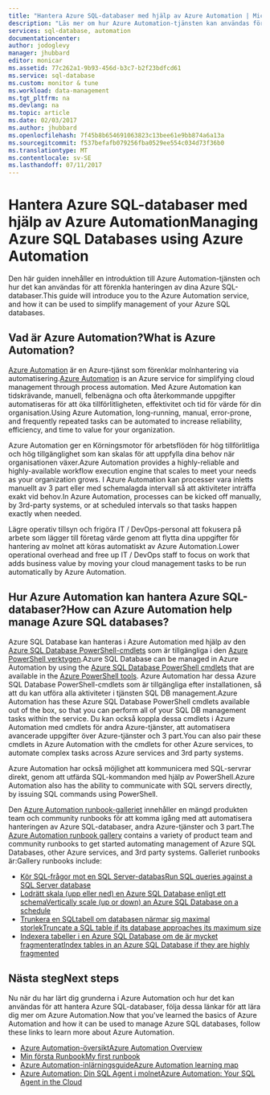 ```yaml
---
title: "Hantera Azure SQL-databaser med hjälp av Azure Automation | Microsoft Docs"
description: "Läs mer om hur Azure Automation-tjänsten kan användas för att hantera Azure SQL-databaser i större skala."
services: sql-database, automation
documentationcenter: 
author: jodoglevy
manager: jhubbard
editor: monicar
ms.assetid: 77c262a1-9b93-456d-b3c7-b2f23bdfcd61
ms.service: sql-database
ms.custom: monitor & tune
ms.workload: data-management
ms.tgt_pltfrm: na
ms.devlang: na
ms.topic: article
ms.date: 02/03/2017
ms.author: jhubbard
ms.openlocfilehash: 7f45b8b654691063823c13bee61e9bb874a6a13a
ms.sourcegitcommit: f537befafb079256fba0529ee554c034d73f36b0
ms.translationtype: MT
ms.contentlocale: sv-SE
ms.lasthandoff: 07/11/2017
---
```

# <a name="managing-azure-sql-databases-using-azure-automation"></a><span data-ttu-id="ceb2c-103">Hantera Azure SQL-databaser med hjälp av Azure Automation</span><span class="sxs-lookup"><span data-stu-id="ceb2c-103">Managing Azure SQL Databases using Azure Automation</span></span>
<span data-ttu-id="ceb2c-104">Den här guiden innehåller en introduktion till Azure Automation-tjänsten och hur det kan användas för att förenkla hanteringen av dina Azure SQL-databaser.</span><span class="sxs-lookup"><span data-stu-id="ceb2c-104">This guide will introduce you to the Azure Automation service, and how it can be used to simplify management of your Azure SQL databases.</span></span>

## <a name="what-is-azure-automation"></a><span data-ttu-id="ceb2c-105">Vad är Azure Automation?</span><span class="sxs-lookup"><span data-stu-id="ceb2c-105">What is Azure Automation?</span></span>
<span data-ttu-id="ceb2c-106">[Azure Automation](https://azure.microsoft.com/services/automation/) är en Azure-tjänst som förenklar molnhantering via automatisering.</span><span class="sxs-lookup"><span data-stu-id="ceb2c-106">[Azure Automation](https://azure.microsoft.com/services/automation/) is an Azure service for simplifying cloud management through process automation.</span></span> <span data-ttu-id="ceb2c-107">Med Azure Automation kan tidskrävande, manuell, felbenägna och ofta återkommande uppgifter automatiseras för att öka tillförlitligheten, effektivitet och tid för värde för din organisation.</span><span class="sxs-lookup"><span data-stu-id="ceb2c-107">Using Azure Automation, long-running, manual, error-prone, and frequently repeated tasks can be automated to increase reliability, efficiency, and time to value for your organization.</span></span>

<span data-ttu-id="ceb2c-108">Azure Automation ger en Körningsmotor för arbetsflöden för hög tillförlitliga och hög tillgänglighet som kan skalas för att uppfylla dina behov när organisationen växer.</span><span class="sxs-lookup"><span data-stu-id="ceb2c-108">Azure Automation provides a highly-reliable and highly-available workflow execution engine that scales to meet your needs as your organization grows.</span></span> <span data-ttu-id="ceb2c-109">I Azure Automation kan processer vara inletts manuellt av 3 part eller med schemalagda intervall så att aktiviteter inträffa exakt vid behov.</span><span class="sxs-lookup"><span data-stu-id="ceb2c-109">In Azure Automation, processes can be kicked off manually, by 3rd-party systems, or at scheduled intervals so that tasks happen exactly when needed.</span></span>

<span data-ttu-id="ceb2c-110">Lägre operativ tillsyn och frigöra IT / DevOps-personal att fokusera på arbete som lägger till företag värde genom att flytta dina uppgifter för hantering av molnet att köras automatiskt av Azure Automation.</span><span class="sxs-lookup"><span data-stu-id="ceb2c-110">Lower operational overhead and free up IT / DevOps staff to focus on work that adds business value by moving your cloud management tasks to be run automatically by Azure Automation.</span></span>

## <a name="how-can-azure-automation-help-manage-azure-sql-databases"></a><span data-ttu-id="ceb2c-111">Hur Azure Automation kan hantera Azure SQL-databaser?</span><span class="sxs-lookup"><span data-stu-id="ceb2c-111">How can Azure Automation help manage Azure SQL databases?</span></span>
<span data-ttu-id="ceb2c-112">Azure SQL Database kan hanteras i Azure Automation med hjälp av den [Azure SQL Database PowerShell-cmdlets](https://docs.microsoft.com/powershell/servicemanagement/azure.sqldatabase/v1.6.1/azure.sqldatabase/) som är tillgängliga i den [Azure PowerShell verktygen](/powershell/azure/overview).</span><span class="sxs-lookup"><span data-stu-id="ceb2c-112">Azure SQL Database can be managed in Azure Automation by using the [Azure SQL Database PowerShell cmdlets](https://docs.microsoft.com/powershell/servicemanagement/azure.sqldatabase/v1.6.1/azure.sqldatabase/) that are available in the [Azure PowerShell tools](/powershell/azure/overview).</span></span> <span data-ttu-id="ceb2c-113">Azure Automation har dessa Azure SQL Database PowerShell-cmdlets som är tillgängliga efter installationen, så att du kan utföra alla aktiviteter i tjänsten SQL DB management.</span><span class="sxs-lookup"><span data-stu-id="ceb2c-113">Azure Automation has these Azure SQL Database PowerShell cmdlets available out of the box, so that you can perform all of your SQL DB management tasks within the service.</span></span> <span data-ttu-id="ceb2c-114">Du kan också koppla dessa cmdlets i Azure Automation med cmdlets för andra Azure-tjänster, att automatisera avancerade uppgifter över Azure-tjänster och 3 part.</span><span class="sxs-lookup"><span data-stu-id="ceb2c-114">You can also pair these cmdlets in Azure Automation with the cmdlets for other Azure services, to automate complex tasks across Azure services and 3rd party systems.</span></span>

<span data-ttu-id="ceb2c-115">Azure Automation har också möjlighet att kommunicera med SQL-servrar direkt, genom att utfärda SQL-kommandon med hjälp av PowerShell.</span><span class="sxs-lookup"><span data-stu-id="ceb2c-115">Azure Automation also has the ability to communicate with SQL servers directly, by issuing SQL commands using PowerShell.</span></span>

<span data-ttu-id="ceb2c-116">Den [Azure Automation runbook-galleriet](https://azure.microsoft.com/blog/2014/10/07/introducing-the-azure-automation-runbook-gallery/) innehåller en mängd produkten team och community runbooks för att komma igång med att automatisera hanteringen av Azure SQL-databaser, andra Azure-tjänster och 3 part.</span><span class="sxs-lookup"><span data-stu-id="ceb2c-116">The [Azure Automation runbook gallery](https://azure.microsoft.com/blog/2014/10/07/introducing-the-azure-automation-runbook-gallery/) contains a variety of product team and community runbooks to get started automating management of Azure SQL Databases, other Azure services, and 3rd party systems.</span></span> <span data-ttu-id="ceb2c-117">Galleriet runbooks är:</span><span class="sxs-lookup"><span data-stu-id="ceb2c-117">Gallery runbooks include:</span></span>

* [<span data-ttu-id="ceb2c-118">Kör SQL-frågor mot en SQL Server-databas</span><span class="sxs-lookup"><span data-stu-id="ceb2c-118">Run SQL queries against a SQL Server database</span></span>](https://gallery.technet.microsoft.com/scriptcenter/How-to-use-a-SQL-Command-be77f9d2)
* [<span data-ttu-id="ceb2c-119">Lodrätt skala (upp eller ned) en Azure SQL Database enligt ett schema</span><span class="sxs-lookup"><span data-stu-id="ceb2c-119">Vertically scale (up or down) an Azure SQL Database on a schedule</span></span>](https://gallery.technet.microsoft.com/scriptcenter/Azure-SQL-Database-e957354f)
* [<span data-ttu-id="ceb2c-120">Trunkera en SQLtabell om databasen närmar sig maximal storlek</span><span class="sxs-lookup"><span data-stu-id="ceb2c-120">Truncate a SQL table if its database approaches its maximum size</span></span>](https://gallery.technet.microsoft.com/scriptcenter/Azure-Automation-Your-SQL-30f8736b)
* [<span data-ttu-id="ceb2c-121">Indexera tabeller i en Azure SQL Database om de är mycket fragmenterat</span><span class="sxs-lookup"><span data-stu-id="ceb2c-121">Index tables in an Azure SQL Database if they are highly fragmented</span></span>](https://gallery.technet.microsoft.com/scriptcenter/Indexes-tables-in-an-Azure-73a2a8ea)

## <a name="next-steps"></a><span data-ttu-id="ceb2c-122">Nästa steg</span><span class="sxs-lookup"><span data-stu-id="ceb2c-122">Next steps</span></span>
<span data-ttu-id="ceb2c-123">Nu när du har lärt dig grunderna i Azure Automation och hur det kan användas för att hantera Azure SQL-databaser, följa dessa länkar för att lära dig mer om Azure Automation.</span><span class="sxs-lookup"><span data-stu-id="ceb2c-123">Now that you've learned the basics of Azure Automation and how it can be used to manage Azure SQL databases, follow these links to learn more about Azure Automation.</span></span>

* [<span data-ttu-id="ceb2c-124">Azure Automation-översikt</span><span class="sxs-lookup"><span data-stu-id="ceb2c-124">Azure Automation Overview</span></span>](../automation/automation-intro.md)
* [<span data-ttu-id="ceb2c-125">Min första Runbook</span><span class="sxs-lookup"><span data-stu-id="ceb2c-125">My first runbook</span></span>](../automation/automation-first-runbook-graphical.md)
* [<span data-ttu-id="ceb2c-126">Azure Automation-inlärningsguide</span><span class="sxs-lookup"><span data-stu-id="ceb2c-126">Azure Automation learning map</span></span>](https://azure.microsoft.com/documentation/learning-paths/automation/)
* [<span data-ttu-id="ceb2c-127">Azure Automation: Din SQL Agent i molnet</span><span class="sxs-lookup"><span data-stu-id="ceb2c-127">Azure Automation: Your SQL Agent in the Cloud</span></span>](https://azure.microsoft.com/blog/2014/06/26/azure-automation-your-sql-agent-in-the-cloud/) 

